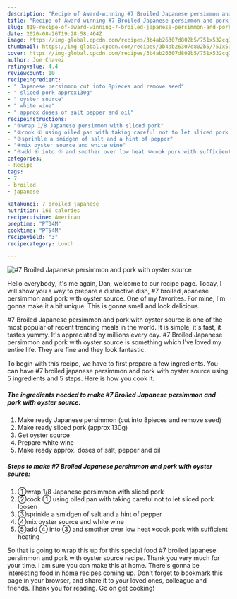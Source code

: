 ```yaml
---
description: "Recipe of Award-winning #7 Broiled Japanese persimmon and pork with oyster source"
title: "Recipe of Award-winning #7 Broiled Japanese persimmon and pork with oyster source"
slug: 819-recipe-of-award-winning-7-broiled-japanese-persimmon-and-pork-with-oyster-source
date: 2020-08-26T19:28:58.464Z
image: https://img-global.cpcdn.com/recipes/3b4ab26307d802b5/751x532cq70/7-broiled-japanese-persimmon-and-pork-with-oyster-source-recipe-main-photo.jpg
thumbnail: https://img-global.cpcdn.com/recipes/3b4ab26307d802b5/751x532cq70/7-broiled-japanese-persimmon-and-pork-with-oyster-source-recipe-main-photo.jpg
cover: https://img-global.cpcdn.com/recipes/3b4ab26307d802b5/751x532cq70/7-broiled-japanese-persimmon-and-pork-with-oyster-source-recipe-main-photo.jpg
author: Joe Chavez
ratingvalue: 4.4
reviewcount: 10
recipeingredient:
- " Japanese persimmon cut into 8pieces and remove seed"
- " sliced pork approx130g"
- " oyster source"
- " white wine"
- " approx doses of salt pepper and oil"
recipeinstructions:
- "①wrap 1/8 Japanese persimmon with sliced pork"
- "②cook ① using oiled pan with taking careful not to let sliced pork loosen"
- "③sprinkle a smidgen of salt and a hint of pepper"
- "④mix oyster source and white wine"
- "⑤add ④ into ③ and smother over low heat ※cook pork with sufficient heating"
categories:
- Recipe
tags:
- 7
- broiled
- japanese

katakunci: 7 broiled japanese 
nutrition: 166 calories
recipecuisine: American
preptime: "PT34M"
cooktime: "PT54M"
recipeyield: "3"
recipecategory: Lunch

---
```



![#7 Broiled Japanese persimmon and pork with oyster source](https://img-global.cpcdn.com/recipes/3b4ab26307d802b5/751x532cq70/7-broiled-japanese-persimmon-and-pork-with-oyster-source-recipe-main-photo.jpg)

Hello everybody, it's me again, Dan, welcome to our recipe page. Today, I will show you a way to prepare a distinctive dish, #7 broiled japanese persimmon and pork with oyster source. One of my favorites. For mine, I'm gonna make it a bit unique. This is gonna smell and look delicious.



#7 Broiled Japanese persimmon and pork with oyster source is one of the most popular of recent trending meals in the world. It is simple, it's fast, it tastes yummy. It's appreciated by millions every day. #7 Broiled Japanese persimmon and pork with oyster source is something which I've loved my entire life. They are fine and they look fantastic.


To begin with this recipe, we have to first prepare a few ingredients. You can have #7 broiled japanese persimmon and pork with oyster source using 5 ingredients and 5 steps. Here is how you cook it.

<!--inarticleads1-->

##### The ingredients needed to make #7 Broiled Japanese persimmon and pork with oyster source:

1. Make ready  Japanese persimmon (cut into 8pieces and remove seed)
1. Make ready  sliced pork (approx.130g)
1. Get  oyster source
1. Prepare  white wine
1. Make ready  approx. doses of salt, pepper and oil




<!--inarticleads2-->

##### Steps to make #7 Broiled Japanese persimmon and pork with oyster source:

1. ①wrap 1/8 Japanese persimmon with sliced pork
1. ②cook ① using oiled pan with taking careful not to let sliced pork loosen
1. ③sprinkle a smidgen of salt and a hint of pepper
1. ④mix oyster source and white wine
1. ⑤add ④ into ③ and smother over low heat ※cook pork with sufficient heating




So that is going to wrap this up for this special food #7 broiled japanese persimmon and pork with oyster source recipe. Thank you very much for your time. I am sure you can make this at home. There's gonna be interesting food in home recipes coming up. Don't forget to bookmark this page in your browser, and share it to your loved ones, colleague and friends. Thank you for reading. Go on get cooking!
